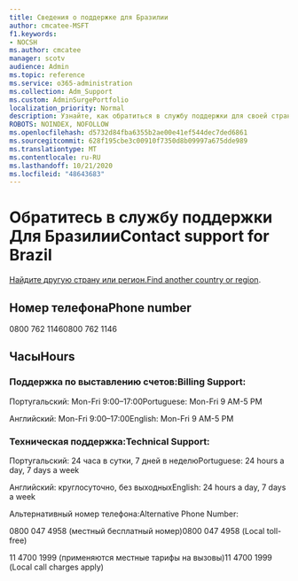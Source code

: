 ```yaml
---
title: Сведения о поддержке для Бразилии
author: cmcatee-MSFT
f1.keywords:
- NOCSH
ms.author: cmcatee
manager: scotv
audience: Admin
ms.topic: reference
ms.service: o365-administration
ms.collection: Adm_Support
ms.custom: AdminSurgePortfolio
localization_priority: Normal
description: Узнайте, как обратиться в службу поддержки для своей страны или региона.
ROBOTS: NOINDEX, NOFOLLOW
ms.openlocfilehash: d5732d84fba6355b2ae00e41ef544dec7ded6861
ms.sourcegitcommit: 628f195cbe3c00910f7350d8b09997a675dde989
ms.translationtype: MT
ms.contentlocale: ru-RU
ms.lasthandoff: 10/21/2020
ms.locfileid: "48643683"
---
```

# <a name="contact-support-for-brazil"></a><span data-ttu-id="edd45-103">Обратитесь в службу поддержки Для Бразилии</span><span class="sxs-lookup"><span data-stu-id="edd45-103">Contact support for Brazil</span></span>

<span data-ttu-id="edd45-104">[Найдите другую страну или регион.](../contact-support-for-business-products.md)</span><span class="sxs-lookup"><span data-stu-id="edd45-104">[Find another country or region](../contact-support-for-business-products.md).</span></span>

## <a name="phone-number"></a><span data-ttu-id="edd45-105">Номер телефона</span><span class="sxs-lookup"><span data-stu-id="edd45-105">Phone number</span></span>
<span data-ttu-id="edd45-106">0800 762 1146</span><span class="sxs-lookup"><span data-stu-id="edd45-106">0800 762 1146</span></span>

## <a name="hours"></a><span data-ttu-id="edd45-107">Часы</span><span class="sxs-lookup"><span data-stu-id="edd45-107">Hours</span></span>
### <a name="billing-support"></a><span data-ttu-id="edd45-108">Поддержка по выставлению счетов:</span><span class="sxs-lookup"><span data-stu-id="edd45-108">Billing Support:</span></span>

<span data-ttu-id="edd45-109">Португальский: Mon-Fri 9:00–17:00</span><span class="sxs-lookup"><span data-stu-id="edd45-109">Portuguese: Mon-Fri 9 AM-5 PM</span></span>

<span data-ttu-id="edd45-110">Английский: Mon-Fri 9:00–17:00</span><span class="sxs-lookup"><span data-stu-id="edd45-110">English: Mon-Fri 9 AM-5 PM</span></span>

### <a name="technical-support"></a><span data-ttu-id="edd45-111">Техническая поддержка:</span><span class="sxs-lookup"><span data-stu-id="edd45-111">Technical Support:</span></span>

<span data-ttu-id="edd45-112">Португальский: 24 часа в сутки, 7 дней в неделю</span><span class="sxs-lookup"><span data-stu-id="edd45-112">Portuguese: 24 hours a day, 7 days a week</span></span>

<span data-ttu-id="edd45-113">Английский: круглосуточно, без выходных</span><span class="sxs-lookup"><span data-stu-id="edd45-113">English: 24 hours a day, 7 days a week</span></span>

<span data-ttu-id="edd45-114">Альтернативный номер телефона:</span><span class="sxs-lookup"><span data-stu-id="edd45-114">Alternative Phone Number:</span></span>

<span data-ttu-id="edd45-115">0800 047 4958 (местный бесплатный номер)</span><span class="sxs-lookup"><span data-stu-id="edd45-115">0800 047 4958 (Local toll-free)</span></span>

<span data-ttu-id="edd45-116">11 4700 1999 (применяются местные тарифы на вызовы)</span><span class="sxs-lookup"><span data-stu-id="edd45-116">11 4700 1999 (Local call charges apply)</span></span>
